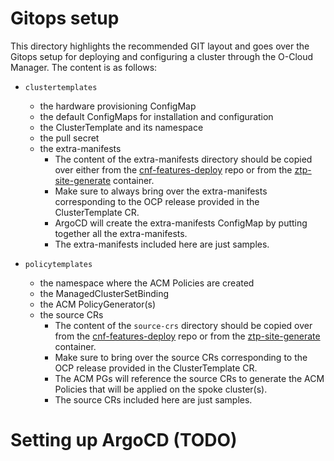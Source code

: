 # Gitops setup

This directory highlights the recommended GIT layout and goes over the Gitops setup for deploying and configuring a cluster through the O-Cloud Manager.
The content is as follows:
* `clustertemplates`
    * the hardware provisioning ConfigMap
    * the default ConfigMaps for installation and configuration
    * the ClusterTemplate and its namespace
    * the pull secret
    * the extra-manifests
        * The content of the extra-manifests directory should be copied over either from the [cnf-features-deploy](https://github.com/openshift-kni/cnf-features-deploy/tree/master/ztp/source-crs/extra-manifest) repo or from the [ztp-site-generate](https://catalog.redhat.com/software/containers/openshift4/ztp-site-generate-rhel8/6154c29fd2c7f84a4d2edca1) container.
        * Make sure to always bring over the extra-manifests corresponding to the OCP release provided in the ClusterTemplate CR.
        * ArgoCD will create the extra-manifests ConfigMap by putting together all the extra-manifests.
        * The extra-manifests included here are just samples.

* `policytemplates`
    * the namespace where the ACM Policies are created
    * the ManagedClusterSetBinding
    * the ACM PolicyGenerator(s)
    * the source CRs
        * The content of the `source-crs` directory should be copied over from the [cnf-features-deploy](https://github.com/openshift-kni/cnf-features-deploy/tree/master/ztp/source-crs/) repo or from the [ztp-site-generate](https://catalog.redhat.com/software/containers/openshift4/ztp-site-generate-rhel8/6154c29fd2c7f84a4d2edca1) container.
        * Make sure to bring over the source CRs corresponding to the OCP release provided in the ClusterTemplate CR.
        * The ACM PGs will reference the source CRs to generate the ACM Policies that will be applied on the spoke cluster(s).
        * The source CRs included here are just samples.

# Setting up ArgoCD (TODO)